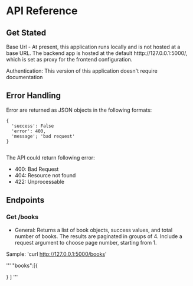 # API Reference
## Get Stated
Base Url - At present, this application runs locally and is not hosted at a base URL. The backend app is hosted at the default htttp://127.0.0.1:5000/, which is set as proxy for the frontend configuration.

Authentication: This version of this application doesn't require documentation

## Error Handling
Error are returned as JSON objects in the following formats:



```
{
  'success': False
  'error': 400,
  'message'; 'bad request'
}


```
The API could return following error:
- 400: Bad Request
- 404: Resource not found
- 422: Unprocessable

## Endpoints
### Get /books
- General:
Returns a list of book objects, success values, and total number of books.
The results are paginated in groups of 4. Include a request argument to choose page number, starting from 1.

Sample: 'curl http://127.0.0.1:5000/books'

'''
"books":[{

  }
  ]
'''

